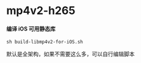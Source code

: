 # mp4v2-h265

#### 编译 iOS 可用静态库

```shell
sh build-libmp4v2-for-iOS.sh
```

默认是全架构，如果不需要这么多，可以自行编辑脚本


